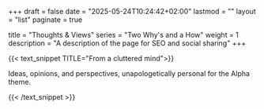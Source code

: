 +++
draft = false
date = "2025-05-24T10:24:42+02:00"
lastmod = ""
layout = "list"
paginate = true

title = "Thoughts & Views"
series = "Two Why's and a How"
weight = 1
description = "A description of the page for SEO and social sharing"
+++

{{< text_snippet TITLE="From a cluttered mind">}}

Ideas, opinions, and perspectives, unapologetically personal for the Alpha theme.

{{< /text_snippet >}}
